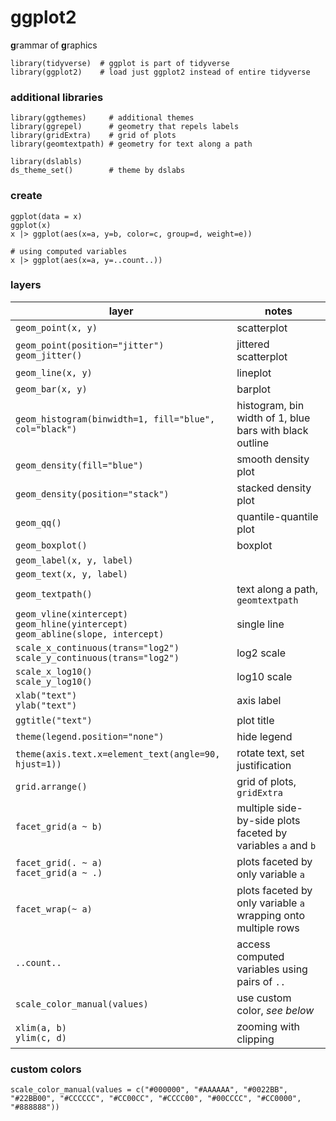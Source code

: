 # ggplot2

**g**rammar of **g**raphics

```
library(tidyverse)  # ggplot is part of tidyverse
library(ggplot2)    # load just ggplot2 instead of entire tidyverse
```

### additional libraries
```
library(ggthemes)     # additional themes
library(ggrepel)      # geometry that repels labels
library(gridExtra)    # grid of plots
library(geomtextpath) # geometry for text along a path

library(dslabls)
ds_theme_set()        # theme by dslabs
```

### create
```
ggplot(data = x)
ggplot(x)
x |> ggplot(aes(x=a, y=b, color=c, group=d, weight=e))

# using computed variables
x |> ggplot(aes(x=a, y=..count..))
```

### layers
|layer|notes|
|-|-|
|`geom_point(x, y)`|scatterplot|
|`geom_point(position="jitter")` <br> `geom_jitter()`|jittered scatterplot|
|`geom_line(x, y)`|lineplot|
|`geom_bar(x, y)`|barplot|
|`geom_histogram(binwidth=1, fill="blue", col="black")`|histogram, bin width of 1, blue bars with black outline|
|`geom_density(fill="blue")`|smooth density plot|
|`geom_density(position="stack")`|stacked density plot|
|`geom_qq()`|quantile-quantile plot|
|`geom_boxplot()`|boxplot|
|`geom_label(x, y, label)`||
|`geom_text(x, y, label)`||
|`geom_textpath()`|text along a path, `geomtextpath`|
|`geom_vline(xintercept)` <br> `geom_hline(yintercept)` <br> `geom_abline(slope, intercept)`|single line|
|`scale_x_continuous(trans="log2")` <br> `scale_y_continuous(trans="log2")`|log2 scale|
|`scale_x_log10()` <br> `scale_y_log10()`|log10 scale|
|`xlab("text")` <br> `ylab("text")`|axis label|
|`ggtitle("text")`|plot title|
|`theme(legend.position="none")`|hide legend|
|`theme(axis.text.x=element_text(angle=90, hjust=1))`|rotate text, set justification|
|`grid.arrange()`|grid of plots, `gridExtra`|
|`facet_grid(a ~ b)`|multiple side-by-side plots faceted by variables `a` and `b`|
|`facet_grid(. ~ a)` <br> `facet_grid(a ~ .)`|plots faceted by only variable `a`|
|`facet_wrap(~ a)`|plots faceted by only variable `a` <br> wrapping onto multiple rows|
|`..count..`|access computed variables using pairs of `..`|
|`scale_color_manual(values)`|use custom color, _see below_|
|`xlim(a, b)` <br> `ylim(c, d)`|zooming with clipping|

### custom colors
```
scale_color_manual(values = c("#000000", "#AAAAAA", "#0022BB", "#22BB00", "#CCCCCC", "#CC00CC", "#CCCC00", "#00CCCC", "#CC0000", "#888888"))
```
